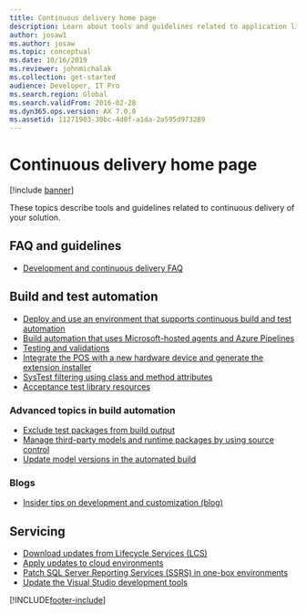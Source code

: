 ```yaml
---
title: Continuous delivery home page
description: Learn about tools and guidelines related to application lifecycle management and continuous delivery of your solution.
author: josaw1
ms.author: josaw
ms.topic: conceptual
ms.date: 10/16/2019
ms.reviewer: johnmichalak
ms.collection: get-started
audience: Developer, IT Pro
ms.search.region: Global
ms.search.validFrom: 2016-02-28
ms.dyn365.ops.version: AX 7.0.0
ms.assetid: 11271903-30bc-4d0f-a1da-2a595d973289
---
```


# Continuous delivery home page

[!include [banner](../includes/banner.md)]

These topics describe tools and guidelines related to continuous delivery of your solution.

## FAQ and guidelines

- [Development and continuous delivery FAQ](continuous-delivery-faq.md)

## Build and test automation
- [Deploy and use an environment that supports continuous build and test automation](../perf-test/continuous-build-test-automation.md)
- [Build automation that uses Microsoft-hosted agents and Azure Pipelines](hosted-build-automation.md)
- [Testing and validations](../perf-test/testing-validation.md)
- [Integrate the POS with a new hardware device and generate the extension installer](../../../commerce/dev-itpro/hardware-device-extension.md)
- [SysTest filtering using class and method attributes](../perf-test/systest-filtering.md)
- [Acceptance test library resources](../perf-test/acceptance-test-library.md)

### Advanced topics in build automation
- [Exclude test packages from build output](exclude-test-packages.md)
- [Manage third-party models and runtime packages by using source control](manage-runtime-packages.md)
- [Update model versions in the automated build](version-models-build.md)

### Blogs

- [Insider tips on development and customization (blog)](https://community.dynamics.com/365/financeandoperations/b/newdynamicsax)

## Servicing
- [Download updates from Lifecycle Services (LCS)](../migration-upgrade/download-hotfix-lcs.md)
- [Apply updates to cloud environments](../deployment/apply-deployable-package-system.md)
- [Patch SQL Server Reporting Services (SSRS) in one-box environments](../migration-upgrade/patch-reporting-service-environment.md)
- [Update the Visual Studio development tools](update-development-tools.md)


[!INCLUDE[footer-include](../../../includes/footer-banner.md)]
